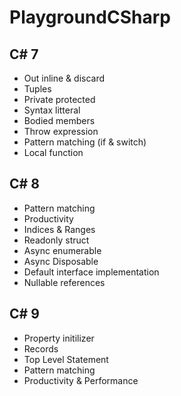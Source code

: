 # PlaygroundCSharp

## C# 7

- Out inline & discard
- Tuples
- Private protected
- Syntax litteral
- Bodied members
- Throw expression
- Pattern matching (if & switch)
- Local function


## C# 8

- Pattern matching
- Productivity
- Indices & Ranges
- Readonly struct
- Async enumerable
- Async Disposable
- Default interface implementation
- Nullable references

## C# 9

- Property initilizer
- Records
- Top Level Statement
- Pattern matching
- Productivity & Performance
